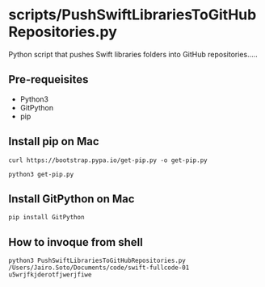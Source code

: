 # scripts/PushSwiftLibrariesToGitHubRepositories.py

Python script that pushes Swift libraries folders into GitHub repositories.....

## Pre-requeisites

- Python3
- GitPython
- pip

## Install pip on Mac

`curl https://bootstrap.pypa.io/get-pip.py -o get-pip.py`

`python3 get-pip.py`

## Install GitPython on Mac

`pip install GitPython`

## How to invoque from shell

`python3 PushSwiftLibrariesToGitHubRepositories.py /Users/Jairo.Soto/Documents/code/swift-fullcode-01 u5wrjfkjderotfjwerjfiwe`